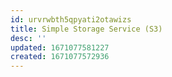 ```yaml
---
id: urvrwbth5qpyati2otawizs
title: Simple Storage Service (S3)
desc: ''
updated: 1671077581227
created: 1671077572936
---
```

